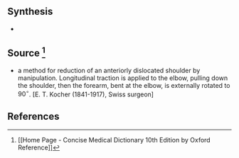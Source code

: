 ## Synthesis
- 
## Source [^1]
- a method for reduction of an anteriorly dislocated shoulder by manipulation. Longitudinal traction is applied to the elbow, pulling down the shoulder, then the forearm, bent at the elbow, is externally rotated to $90^{\circ}$. \[E. T. Kocher (1841-1917), Swiss surgeon]
## References

[^1]: [[Home Page - Concise Medical Dictionary 10th Edition by Oxford Reference]]